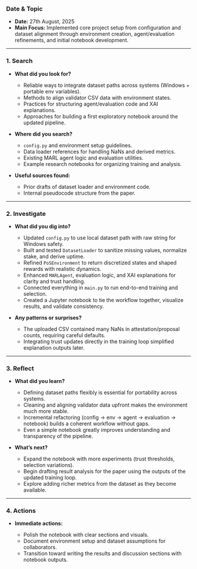 ### Date & Topic

- **Date:** 27th August, 2025
- **Main Focus:** Implemented core project setup from configuration and dataset alignment through environment creation, agent/evaluation refinements, and initial notebook development.

---

### 1. Search

- **What did you look for?**

  - Reliable ways to integrate dataset paths across systems (Windows + portable env variables).
  - Methods to align validator CSV data with environment states.
  - Practices for structuring agent/evaluation code and XAI explanations.
  - Approaches for building a first exploratory notebook around the updated pipeline.

- **Where did you search?**

  - `config.py` and environment setup guidelines.
  - Data loader references for handling NaNs and derived metrics.
  - Existing MARL agent logic and evaluation utilities.
  - Example research notebooks for organizing training and analysis.

- **Useful sources found:**

  - Prior drafts of dataset loader and environment code.
  - Internal pseudocode structure from the paper.

---

### 2. Investigate

- **What did you dig into?**

  - Updated `config.py` to use local dataset path with raw string for Windows safety.
  - Built and tested `DatasetLoader` to sanitize missing values, normalize stake, and derive uptime.
  - Refined `PoSEnvironment` to return discretized states and shaped rewards with realistic dynamics.
  - Enhanced `MARLAgent`, evaluation logic, and XAI explanations for clarity and trust handling.
  - Connected everything in `main.py` to run end-to-end training and selection.
  - Created a Jupyter notebook to tie the workflow together, visualize results, and validate consistency.

- **Any patterns or surprises?**

  - The uploaded CSV contained many NaNs in attestation/proposal counts, requiring careful defaults.
  - Integrating trust updates directly in the training loop simplified explanation outputs later.

---

### 3. Reflect

- **What did you learn?**

  - Defining dataset paths flexibly is essential for portability across systems.
  - Cleaning and aligning validator data upfront makes the environment much more stable.
  - Incremental refactoring (config → env → agent → evaluation → notebook) builds a coherent workflow without gaps.
  - Even a simple notebook greatly improves understanding and transparency of the pipeline.

- **What’s next?**

  - Expand the notebook with more experiments (trust thresholds, selection variations).
  - Begin drafting result analysis for the paper using the outputs of the updated training loop.
  - Explore adding richer metrics from the dataset as they become available.

---

### 4. Actions

- **Immediate actions:**

  - Polish the notebook with clear sections and visuals.
  - Document environment setup and dataset assumptions for collaborators.
  - Transition toward writing the results and discussion sections with notebook outputs.


